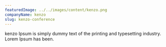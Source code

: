 ```yaml
---
featuredImage: ../../images/content/kenzo.png
companyName: kenzo
slug: kenzo-conference
---
```


kenzo Ipsum is simply dummy text of the printing and typesetting industry. Lorem Ipsum has been.